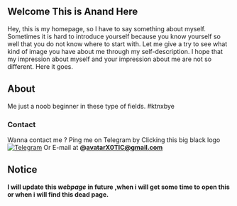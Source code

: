 ## Welcome This is Anand Here

Hey, this is my homepage, so I have to say something about myself. Sometimes it is hard to introduce yourself because you know yourself so well that you do not know where to start with. Let me give a try to see what kind of image you have about me through my self-description. I hope that my impression about myself and your impression about me are not so different. Here it goes.

## About
Me just a noob beginner in these type of fields. #ktnxbye 


### Contact

Wanna contact me ? Ping me on Telegram by Clicking this big black logo
 [![Telegram](https://cdn.jsdelivr.net/npm/simple-icons@3.2.0/icons/telegram.svg)](https://telegram.dog/refundisillegal)
Or
 E-mail at **@avatarX0TIC@gmail.com**

## Notice
**I will update this _webpage_ in future ,when i will get some time to open this or when i will find this dead page.**
